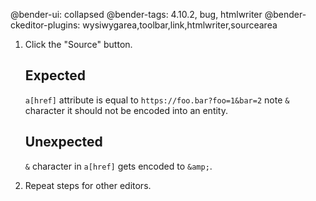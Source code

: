 @bender-ui: collapsed
@bender-tags: 4.10.2, bug, htmlwriter
@bender-ckeditor-plugins: wysiwygarea,toolbar,link,htmlwriter,sourcearea

1. Click the "Source" button.
	## Expected

	`a[href]` attribute is equal to `https://foo.bar?foo=1&bar=2` note `&` character it should not be encoded into an entity.

	## Unexpected

	`&` character in `a[href]` gets encoded to `&amp;`.
1. Repeat steps for other editors.